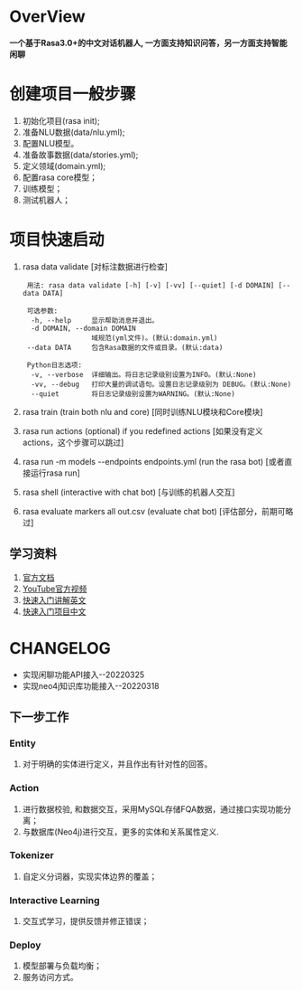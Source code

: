 # OverView
**一个基于Rasa3.0+的中文对话机器人, 一方面支持知识问答，另一方面支持智能闲聊**

# 创建项目一般步骤
1. 初始化项目(rasa init);  
2. 准备NLU数据(data/nlu.yml);  
3. 配置NLU模型。  
4. 准备故事数据(data/stories.yml);  
5. 定义领域(domain.yml);  
6. 配置rasa core模型；  
7. 训练模型；  
8. 测试机器人； 

# 项目快速启动
1. rasa data validate [对标注数据进行检查]  

        用法: rasa data validate [-h] [-v] [-vv] [--quiet] [-d DOMAIN] [--data DATA]
        
        可选参数: 
         -h, --help     显示帮助消息并退出。
         -d DOMAIN, --domain DOMAIN
                        域规范(yml文件)。(默认:domain.yml)
        --data DATA     包含Rasa数据的文件或目录。(默认:data)  
        
        Python日志选项:
         -v, --verbose  详细输出。将日志记录级别设置为INFO。(默认:None)
         -vv, --debug   打印大量的调试语句。设置日志记录级别为 DEBUG。(默认:None)
         --quiet        将日志记录级别设置为WARNING。(默认:None)

2. rasa train (train both nlu and core) [同时训练NLU模块和Core模块]  
3. rasa run actions (optional) if you redefined actions [如果没有定义actions，这个步骤可以跳过]  
4. rasa run -m models --endpoints endpoints.yml (run the rasa bot) [或者直接运行rasa run]   
5. rasa shell (interactive with chat bot) [与训练的机器人交互]  
6. rasa evaluate markers all out.csv (evaluate chat bot) [评估部分，前期可略过]

## 学习资料
1. [官方文档](https://rasa.com/blog/what-s-ahead-in-rasa-open-source-3-0/)
2. [YouTube官方视频](https://www.youtube.com/channel/UCJ0V6493mLvqdiVwOKWBODQ)
3. [快速入门讲解英文](https://www.youtube.com/watch?v=PfYBXidENlg)
4. [快速入门项目中文](https://github.com/Chinese-NLP-book/rasa_chinese_book_code)

# CHANGELOG
* 实现闲聊功能API接入--20220325
* 实现neo4j知识库功能接入--20220318


## 下一步工作 
### Entity
1. 对于明确的实体进行定义，并且作出有针对性的回答。
 
### Action
1. 进行数据校验, 和数据交互，采用MySQL存储FQA数据，通过接口实现功能分离；  
2. 与数据库(Neo4j)进行交互，更多的实体和关系属性定义. 

### Tokenizer
1. 自定义分词器，实现实体边界的覆盖；

### Interactive Learning
1. 交互式学习，提供反馈并修正错误；

### Deploy
1. 模型部署与负载均衡；
2. 服务访问方式。
